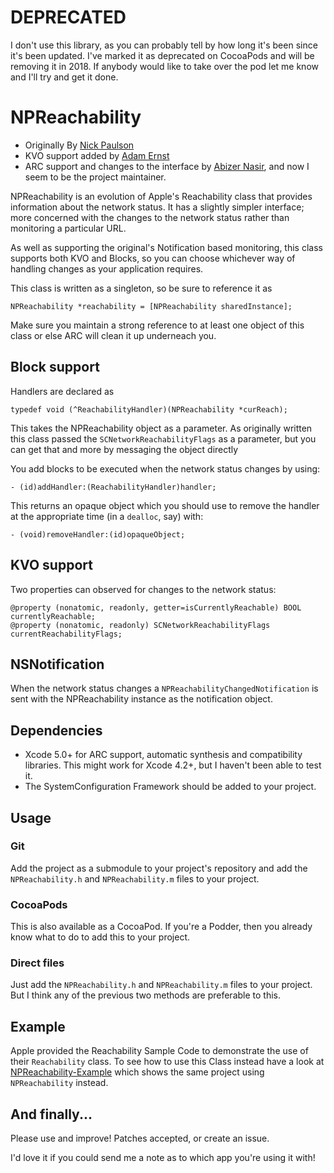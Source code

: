 # DEPRECATED

I don't use this library, as you can probably tell by how long it's been since it's been updated. I've marked it as deprecated on CocoaPods and will be removing it in 2018. If anybody would like to take over the pod let me know and I'll try and get it done.

# NPReachability
- Originally By [Nick Paulson](http://twitter.com/nckplsn)
- KVO support added by [Adam Ernst](http://www.adamernst.com/)
- ARC support and changes to the interface by
  [Abizer Nasir](http://abizern.org), and now I seem to be the project
  maintainer.
  

NPReachability is an evolution of Apple's Reachability class that provides
information about the network status. It has a slightly simpler interface; more
concerned with the changes to the network status rather than monitoring a
particular URL.

As well as supporting the original's Notification based monitoring, this class
supports both KVO and Blocks, so you can choose whichever way of handling
changes as your application requires.

This class is written as a singleton, so be sure to reference it as

```objc
NPReachability *reachability = [NPReachability sharedInstance];
```

Make sure you maintain a strong reference to at least one object of this class
or else ARC will clean it up underneach you.
 
## Block support

Handlers are declared as

```objc
typedef void (^ReachabilityHandler)(NPReachability *curReach);
```

This takes the NPReachability object as a parameter. As originally written
this class passed the `SCNetworkReachabilityFlags` as a parameter, but you can
get that and more by messaging the object directly

You add blocks to be executed when the network status changes by using:

```objc
- (id)addHandler:(ReachabilityHandler)handler;
```

This returns an opaque object which you should use to remove the handler at the
appropriate time (in a `dealloc`, say) with:

```objc
- (void)removeHandler:(id)opaqueObject;
```

## KVO support

Two properties can observed for changes to the network status:

```objc
@property (nonatomic, readonly, getter=isCurrentlyReachable) BOOL currentlyReachable;
@property (nonatomic, readonly) SCNetworkReachabilityFlags currentReachabilityFlags;
```

## NSNotification

When the network status changes a `NPReachabilityChangedNotification` is sent
with the NPReachability instance as the notification object.

## Dependencies

- Xcode 5.0+ for ARC support, automatic synthesis and compatibility
  libraries. This might work for Xcode 4.2+, but I haven't been able to test it.
- The SystemConfiguration Framework should be added to your project.

## Usage

### Git

Add the project as a submodule to your project's repository and add the
`NPReachability.h` and `NPReachability.m` files to your project.

### CocoaPods

This is also available as a CocoaPod. If you're a Podder, then you already know
what to do to add this to your project.

### Direct files

Just add the `NPReachability.h` and `NPReachability.m` files to your
project. But I think any of the previous two methods are preferable to
this.

## Example

Apple provided the Reachability Sample Code to demonstrate the use of their
`Reachability` class. To see how to use this Class instead have a look at
[NPReachability-Example](https://github.com/Abizern/NPReachability-Example)
which shows the same project using `NPReachability` instead.

## And finally...

Please use and improve! Patches accepted, or create an issue.

I'd love it if you could send me a note as to which app you're using it with!
